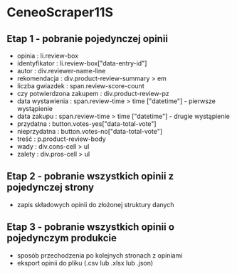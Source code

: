 # CeneoScraper11S
## Etap 1 - pobranie pojedynczej opinii 
- opinia : li.review-box
- identyfikator : li.review-box["data-entry-id"]
- autor : div.reviewer-name-line
- rekomendacja : div.product-review-summary > em
- liczba gwiazdek : span.review-score-count
- czy potwierdzona zakupem : div.product-review-pz
- data wystawienia : span.review-time > time ["datetime"] - pierwsze wystąpienie
- data zakupu : span.review-time > time ["datetime"] - drugie wystąpienie
- przydatna : button.votes-yes["data-total-vote"]
- nieprzydatna : button.votes-no["data-total-vote"]
- treść : p.product-review-body
- wady : div.cons-cell > ul
- zalety : div.pros-cell > ul
## Etap 2 - pobranie wszystkich opinii z pojedynczej strony
- zapis składowych opinii do złożonej struktury danych
## Etap 3 - pobranie wszystkich opinii o pojedynczym produkcie
- sposób przechodzenia po kolejnych stronach z opiniami
- eksport opinii do pliku (.csv lub .xlsx lub .json)